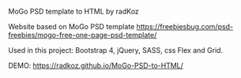 MoGo PSD template to HTML by radKoz

Website based on MoGo PSD template
https://freebiesbug.com/psd-freebies/mogo-free-one-page-psd-template/

Used in this project: Bootstrap 4, jQuery, SASS, css Flex and Grid.

DEMO: https://radkoz.github.io/MoGo-PSD-to-HTML/